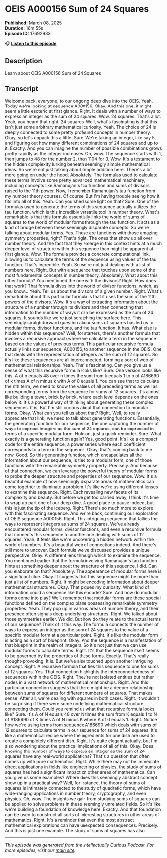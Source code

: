 # OEIS A000156 Sum of 24 Squares

**Published:** March 08, 2025  
**Duration:** 16m 55s  
**Episode ID:** 17692933

🎧 **[Listen to this episode](https://intellectuallycurious.buzzsprout.com/2529712/episodes/17692933-oeis-a000156-sum-of-24-squares)**

## Description

Learn about OEIS A000156 Sum of 24 Squares

## Transcript

Welcome back, everyone, to our ongoing deep dive into the OEIS. Yeah. Today we're looking at sequence A000156. Okay. And this one, it might seem a little esoteric at first glance. Right. It deals with a number of ways to express an integer as the sum of 24 squares. Wow. 24 squares. That's a lot. Yeah, you heard that right. 24 squares. Well, what's fascinating is that this isn't just some arbitrary mathematical curiosity. Yeah. The choice of 24 is deeply connected to some pretty profound concepts in number theory. Okay, so let's unpack this a little. Sure. We're taking an integer, like say 5, and figuring out how many different combinations of 24 squares add up to it. Exactly. And you can imagine the number of possible combinations grows pretty rapidly as the integer increases. Oh, wow. The sequence starts with 1, then jumps to 48 for the number 2, then 1104 for 3. Wow. It's a testament to the hidden complexity lurking beneath seemingly simple mathematical ideas. So we're not just talking about simple addition here. There's a lot more going on under the hood. Absolutely. The formulas used to calculate these terms involve some pretty advanced mathematical machinery, including concepts like Ramanujan's tau function and sums of divisors raised to the 11th power. Now, I remember Ramanujan's tau function from my number theory courses. Of course. But I'm having trouble seeing how it fits into all of this. Yeah. Can you shed some light on that? Sure. One of the formulas used to generate the terms of this sequence actually utilizes the tau function, which is this incredibly versatile tool in number theory. What's remarkable is that this formula essentially links the world of sums of squares to the world of modular forms through the tau function. It acts as a kind of bridge between these seemingly disparate concepts. So we're talking about modular forms. Yes. Those are functions with those amazing symmetry properties, right? That's right. The ones that show up all over number theory. And the fact that they emerge in this context hints at a much deeper level of structure within this sequence than might be apparent at first glance. Wow. The formula provides a concrete computational link, allowing us to calculate the terms of the sequence using values of the tau function. That's incredible. Yeah. So we're not just dealing with a list of numbers here. Right. But with a sequence that touches upon some of the most fundamental concepts in number theory. Absolutely. What about this other formula? You mentioned the one with the divisors? Right. How does that work? That formula dives into the world of divisor functions, which, as you know... Yeah. Tell us about the divisors of a given number. Right. What's remarkable about this particular formula is that it uses the sum of the 11th powers of the divisors. Wow. It's a way of extracting information about the structure of a number through its divisors and then connecting that information to the number of ways it can be expressed as the sum of 24 squares. It sounds like we're just scratching the surface here. This seemingly straightforward question about sums of squares has led us to modular forms, divisor functions, and the tau function. It has. What else is hidden within this sequence? Well, for starters, there's another formula that involves a recursive approach where we calculate a term in the sequence based on the values of previous terms. This particular recursive formula actually links our sequence, A000156, to another sequence in the OEIS. One that deals with the representation of integers as the sum of 12 squares. So it's like these sequences are all interconnected, forming a sort of web of mathematical relationships. Yeah. That's fascinating. Can you give us a sense of what this recursive formula looks like? Sure. One version looks like this. A of n equals 48 over n times the sum from k equals 1 to n of A186690 of k times A of n minus k with A of 0 equals 1. You can see that to calculate the nth term, we need to know the values of all preceding terms as well as corresponding terms from the sequence for sums of 12 squares. It's almost like building a tower, brick by brick, where each level depends on the ones below it. It's a powerful way of thinking about generating these complex sequences. It is. But I'm still curious about that connection to modular forms. Okay. What can you tell us about that? Right. Well, to really appreciate that link, we need to talk about generating functions. Essentially, the generating function for our sequence, the one capturing the number of ways to express integers as the sum of 24 squares, can be expressed in terms of a specific modular form. Hold on, just a quick reminder. Sure. What exactly is a generating function again? Yes, good point. It's like a compact code for the entire sequence, a power series where each coefficient corresponds to a term in the sequence. Okay, that's coming back to me now. Good. So this generating function, which encapsulates all the information about our sequence, is tied to a modular form, one of those functions with the remarkable symmetry property. Precisely. And because of that connection, we can leverage the powerful theory of modular forms to probe the deeper structure and properties of our sequence. Wow. It's a beautiful example of how seemingly disparate areas of mathematics can come together to illuminate a problem. It's like we're using different lenses to examine this sequence. Right. Each revealing new facets of its complexity and beauty. But before we get too carried away, I think it's time to wrap up part one of our deep dive. A good place to pause indeed, but this is just the tip of the iceberg. Right. There's so much more to explore with this fascinating sequence. And we're back, continuing our exploration of OEIS sequence A000156. Right. This intriguing sequence that tallies the ways to represent integers as sums of 24 squares. We've already encountered modular forms, divisor functions, and even a recursive formula that connects this sequence to another one dealing with sums of 12 squares. Yeah. It feels like we're uncovering a hidden network within the world of numbers. It's a beautiful web of connections indeed. And there's still more to uncover. Each formula we've discussed provides a unique perspective. Okay. A different lens through which to examine the sequence. You mentioned earlier that the formula involving Ramanujan's tau function hints at something deeper about the structure of this sequence. I did. Can you elaborate on that? Absolutely. The appearance of modular forms here is a significant clue. Okay. It suggests that this sequence might be more than just a list of numbers. Right. It might be encoding information about deeper mathematical structures. Okay. That piques my curiosity. What kind of information could a sequence like this encode? Sure. And how do modular forms come into play? Well, remember that modular forms are these special functions defined on the complex plane possessing remarkable symmetry properties. Yeah. They pop up in various areas of number theory, and their presence often signals deep underlying structures. Right. We talked about those symmetries earlier. We did. But how do they relate to the actual terms of our sequence? Think of it this way. The formula connects the number of ways to express an integer as the sum of 24 squares to the value of a specific modular form at a particular point. Right. It's like the modular form is acting as a sort of blueprint. Okay. And the sequence is a manifestation of that blueprint in the realm of integers. So it's not just that we can use modular forms to calculate terms. Right. It's that the sequence itself seems to be governed by the properties of these forms. Exactly. That's really thought-provoking. It is. But we've also touched upon another intriguing concept. Right. A recursive formula that ties this sequence to one for sums of 12 squares. Yes. That connection highlights the interconnectedness of sequences within the OEIS. Right. They're not isolated entities but rather nodes in a vast network of mathematical relationships. Right. And this particular connection suggests that there might be a deeper relationship between sums of squares for different numbers of squares. That makes sense. After all, we're dealing with squares in both cases. Right. It wouldn't be surprising if there were some underlying mathematical structure connecting them. Could you remind us what that recursive formula looks like? Sure. It's A of N equals 48 over N times the sum from K equals 1 to N of A186690 of K times A of N minus K where A of 0 equals 1. Right. Notice how we're using terms from sequence A186690 which deals with sums of 12 squares to calculate terms in our sequence for sums of 24 squares. It's like a mathematical recipe where the ingredients for one dish are used to create a completely different dish. Right. It's quite elegant actually, but I'm also wondering about the practical implications of all of this. Okay. Does knowing the number of ways to express an integer as the sum of 24 squares have any real-world applications? That's a question that often comes up with pure mathematics. Right. While there may not be immediate direct applications in fields like engineering or physics, the study of sums of squares has had a significant impact on other areas of mathematics. Can you give us some examples? Where does this seemingly abstract concept show up in a practical way? Well, for instance, the theory of sums of squares is intimately connected to the study of quadratic forms, which have wide-ranging applications in number theory, cryptography, and even physics. Oh, wow. The insights we gain from studying sums of squares can be applied to solve problems in these seemingly unrelated fields. So it's like we're building a foundation of knowledge here. Exactly. And that foundation can be used to construct all sorts of interesting structures in other areas of mathematics. Right. It's a reminder that even the most abstract mathematical explorations can have unexpected consequences. Precisely. And this is just one example. The study of sums of squares has also

---
*This episode was generated from the Intellectually Curious Podcast. For more episodes, visit our [main site](https://intellectuallycurious.buzzsprout.com).*
